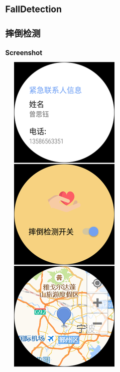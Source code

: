 # FallDetection
# 摔倒检测

Screenshot
-----------------
　　![image](https://github.com/CivicZeng/FallDetection/blob/master/screencap/contact.png)<br>
　　![image](https://github.com/CivicZeng/FallDetection/blob/master/screencap/home.png)<br>
　　![image](https://github.com/CivicZeng/FallDetection/blob/master/screencap/map.png)<br>